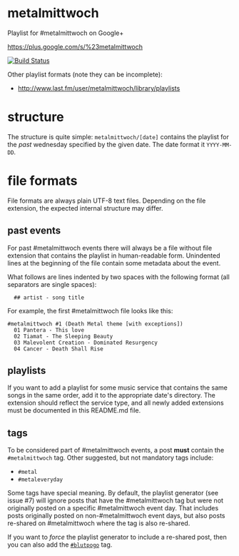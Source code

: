 metalmittwoch
=============

Playlist for #metalmittwoch on Google+

https://plus.google.com/s/%23metalmittwoch

[![Build Status](https://travis-ci.org/jfinkhaeuser/metalmittwoch.svg?branch=master)](https://travis-ci.org/jfinkhaeuser/metalmittwoch)

Other playlist formats (note they can be incomplete):

  * http://www.last.fm/user/metalmittwoch/library/playlists


structure
=========

The structure is quite simple:
`metalmittwoch/[date]` contains the playlist for the *past* wednesday
specified by the given date. The date format it `YYYY-MM-DD`.


file formats
============

File formats are always plain UTF-8 text files. Depending on the file
extension, the expected internal structure may differ.


past events
-----------

For past #metalmittwoch events there will always be a file without file
extension that contains the playlist in human-readable form. Unindented lines
at the beginning of the file contain some metadata about the event.

What follows are lines indented by two spaces with the following format (all
separators are single spaces):
```
  ## artist - song title
```

For example, the first #metalmittwoch file looks like this:

```
#metalmittwoch #1 (Death Metal theme [with exceptions])
  01 Pantera - This love
  02 Tiamat - The Sleeping Beauty
  03 Malevolent Creation - Dominated Resurgency
  04 Cancer - Death Shall Rise
```

playlists
---------

If you want to add a playlist for some music service that contains the same
songs in the same order, add it to the appropriate date's directory. The
extension should reflect the service type, and all newly added extensions must
be documented in this README.md file.


tags
----

To be considered part of #metalmittwoch events, a post **must** contain the
`#metalmittwoch` tag. Other suggested, but not mandatory tags include:

* `#metal`
* `#metaleveryday`

Some tags have special meaning. By default, the playlist generator (see issue #7)
will ignore posts that have the #metalmittwoch tag but were not originally posted
on a specific #metalmittwoch event day. That includes posts originally posted on
non-#metalmittwoch event days, but also posts re-shared on #metalmittwoch where
the tag is also re-shared.

If you want to *force* the playlist generator to include a re-shared post, then
you can also add the [`#blutpogo`](https://www.metalnews.de/teenage-deathexplosion-the-fire-temples/)
tag.
